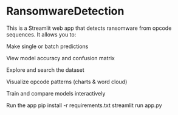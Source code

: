 # RansomwareDetection

This is a Streamlit web app that detects ransomware from opcode sequences.
It allows you to:

Make single or batch predictions

View model accuracy and confusion matrix

Explore and search the dataset

Visualize opcode patterns (charts & word cloud)

Train and compare models interactively

Run the app
pip install -r requirements.txt
streamlit run app.py

